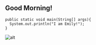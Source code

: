 ## Good Morning! ##



```
public static void main(String[] args){
  System.out.println("I am Emily!");
}
```

![alt](https://www.emmymade.com/wp-content/uploads/2021/11/korean-corn-dogs-500x500.webp)

